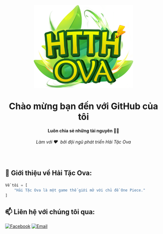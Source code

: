 <div align="center">
  <img src="assets/logo.png" alt="Hải Tặc Ova"width="320">
  <h1>Chào mừng bạn đến với GitHub của tôi</h1>
  <strong>Luôn chia sẻ những tài nguyên 🧏🏻</strong>
  <h6>Làm với ❤️ &nbsp;bởi đội ngũ phát triển Hải Tặc Ova</h6>
</div>
<br>

## 📝 Giới thiệu về Hải Tặc Ova:

```py
Về tôi = [
    "Hải Tặc Ova là một game thế giới mở với chủ đề One Piece."
]
```

## 📫 Liên hệ với chúng tôi qua:
[![Facebook](https://img.shields.io/badge/Facebook-0077B5?style=for-the-badge&logo=facebook&color=395693&logoColor=white)](https://www.facebook.com/haitacova/)
[![Email](https://img.shields.io/badge/Gmail-0077B5?style=for-the-badge&logo=gmail&color=ff1800&logoColor=white)](mailto:haitacova@gmail.com/)

